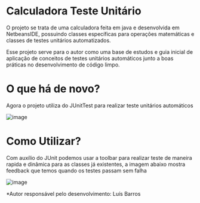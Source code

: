 # Calculadora Teste Unitário
O projeto se trata de uma calculadora feita em java e desenvolvida em NetbeansIDE, possuindo classes específicas para operações matemáticas e classes de testes unitários automatizados.

Esse projeto serve para o autor como uma base de estudos e guia inicial de aplicação de conceitos de testes unitários automáticos junto a boas práticas no desenvolvimento de código limpo.


# O que há de novo?
Agora o projeto utiliza do JUnitTest para realizar teste unitários automáticos

![image](https://user-images.githubusercontent.com/66507497/192043422-eaa31092-052a-49e1-ab87-4fa37287e8b5.png)

# Como Utilizar?
Com auxílio do JUnit podemos usar a toolbar para realizar teste de maneira rapida e dinâmica para as classes já existentes, a imagem abaixo mostra feedback que temos quando os testes passam sem falha

![image](https://user-images.githubusercontent.com/66507497/192043244-5ff3a9d3-f8ab-4b83-ae6b-4c6fe35d36e2.png)

*Autor responsável pelo desenvolvimento: Luís Barros
